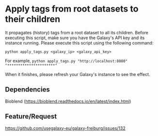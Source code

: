 # Apply tags from root datasets to their children

It propagates (history) tags from a root dataset to all its children. Before executing this script, make sure you have the Galaxy's API key and its instance running. Please execute this script using the following command:

`python apply_tags.py <galaxy_ip> <galaxy_api_key>`

For example, `python apply_tags.py "http://localhost:8080" "**********************"`

When it finishes, please refresh your Galaxy's instance to see the effect.

## Dependencies

Bioblend (https://bioblend.readthedocs.io/en/latest/index.html)

## Feature/Request
https://github.com/usegalaxy-eu/galaxy-freiburg/issues/132

